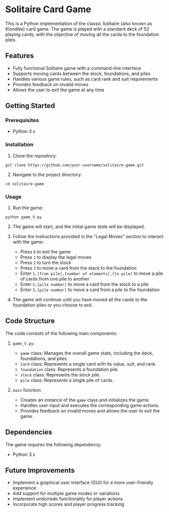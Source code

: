 # Solitaire Card Game

This is a Python implementation of the classic Solitaire (also known as Klondike) card game. The game is played with a standard deck of 52 playing cards, with the objective of moving all the cards to the foundation piles.

## Features

- Fully functional Solitaire game with a command-line interface
- Supports moving cards between the stock, foundations, and piles
- Handles various game rules, such as card rank and suit requirements
- Provides feedback on invalid moves
- Allows the user to exit the game at any time

## Getting Started

### Prerequisites

- Python 3.x

### Installation

1. Clone the repository:

```
git clone https://github.com/your-username/solitaire-game.git
```

2. Navigate to the project directory:

```
cd solitaire-game
```

### Usage

1. Run the game:

```
python game_V.py
```

2. The game will start, and the initial game state will be displayed.

3. Follow the instructions provided in the "Legal Moves" section to interact with the game:
   - Press `0` to exit the game
   - Press `1` to display the legal moves
   - Press `2` to turn the stock
   - Press `3` to move a card from the stack to the foundation
   - Enter `1,[from pile],[number of elements],[to pile]` to move a pile of cards from one pile to another
   - Enter `2,[pile number]` to move a card from the stock to a pile
   - Enter `3,[pile number]` to move a card from a pile to the foundation

4. The game will continue until you have moved all the cards to the foundation piles or you choose to exit.

## Code Structure

The code consists of the following main components:

1. `game_V.py`:
   - `game` class: Manages the overall game state, including the deck, foundations, and piles.
   - `Card` class: Represents a single card with its value, suit, and rank.
   - `foundation` class: Represents a foundation pile.
   - `stock` class: Represents the stock pile.
   - `pile` class: Represents a single pile of cards.

2. `main` function:
   - Creates an instance of the `game` class and initializes the game.
   - Handles user input and executes the corresponding game actions.
   - Provides feedback on invalid moves and allows the user to exit the game.

## Dependencies

The game requires the following dependency:

- Python 3.x

## Future Improvements

- Implement a graphical user interface (GUI) for a more user-friendly experience
- Add support for multiple game modes or variations
- Implement undo/redo functionality for player actions
- Incorporate high scores and player progress tracking
